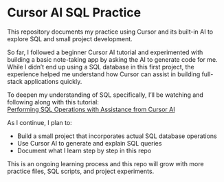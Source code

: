 # Cursor AI SQL Practice

This repository documents my practice using Cursor and its built-in AI to explore SQL and small project development.

So far, I followed a beginner Cursor AI tutorial and experimented with building a basic note-taking app by asking the AI to generate code for me. While I didn’t end up using a SQL database in this first project, the experience helped me understand how Cursor can assist in building full-stack applications quickly.

To deepen my understanding of SQL specifically, I’ll be watching and following along with this tutorial:  
[Performing SQL Operations with Assistance from Cursor AI](https://www.youtube.com/watch?v=GkY7GAMG5B8)

As I continue, I plan to:
- Build a small project that incorporates actual SQL database operations
- Use Cursor AI to generate and explain SQL queries
- Document what I learn step by step in this repo

This is an ongoing learning process and this repo will grow with more practice files, SQL scripts, and project experiments.
